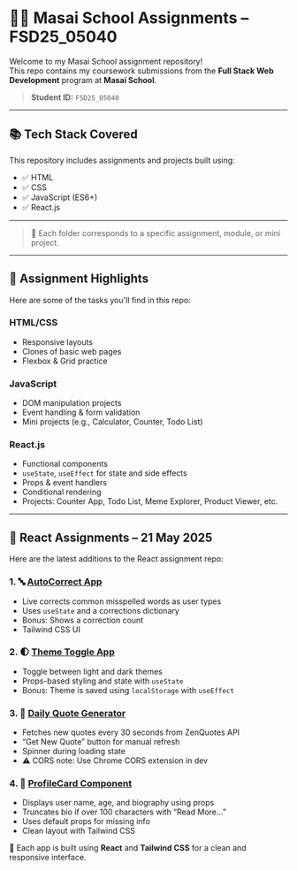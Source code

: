 # 🧑‍💻 Masai School Assignments – FSD25_05040

Welcome to my Masai School assignment repository!  
This repo contains my coursework submissions from the **Full Stack Web Development** program at **Masai School**.  
> **Student ID:** `FSD25_05040`

---

## 📚 Tech Stack Covered

This repository includes assignments and projects built using:

- ✅ HTML
- ✅ CSS
- ✅ JavaScript (ES6+)
- ✅ React.js 

---


> 📌 Each folder corresponds to a specific assignment, module, or mini project.

---

## 📝 Assignment Highlights

Here are some of the tasks you'll find in this repo:

### HTML/CSS
- Responsive layouts
- Clones of basic web pages
- Flexbox & Grid practice

### JavaScript
- DOM manipulation projects
- Event handling & form validation
- Mini projects (e.g., Calculator, Counter, Todo List)

### React.js
- Functional components
- `useState`, `useEffect` for state and side effects
- Props & event handlers
- Conditional rendering
- Projects: Counter App, Todo List, Meme Explorer, Product Viewer, etc.

---

## 📅 React Assignments – 21 May 2025

Here are the latest additions to the React assignment repo:

### 1. 🔤 [AutoCorrect App](https://github.com/Rabi318/Problems/tree/main/Assignments/Unit-4/U01/IntroToViteAndReactLifeCycle/autoCorrect-app)
- Live corrects common misspelled words as user types
- Uses `useState` and a corrections dictionary
- Bonus: Shows a correction count
- Tailwind CSS UI

### 2. 🌓 [Theme Toggle App](https://github.com/Rabi318/Problems/tree/main/Assignments/Unit-4/U01/ExploringuseEffectHook/theme-toggle)
- Toggle between light and dark themes
- Props-based styling and state with `useState`
- Bonus: Theme is saved using `localStorage` with `useEffect`

### 3. 📜 [Daily Quote Generator](https://github.com/Rabi318/Problems/tree/main/Assignments/Unit-4/U01/ExploringuseEffectHook/auto-quote-generator)
- Fetches new quotes every 30 seconds from ZenQuotes API
- “Get New Quote” button for manual refresh
- Spinner during loading state
- ⚠️ CORS note: Use Chrome CORS extension in dev

### 4. 👤 [ProfileCard Component](https://github.com/Rabi318/Problems/tree/main/Assignments/Unit-4/U01/IntroToViteAndReactLifeCycle/user-profile-card)
- Displays user name, age, and biography using props
- Truncates bio if over 100 characters with “Read More…”
- Uses default props for missing info
- Clean layout with Tailwind CSS

📌 Each app is built using **React** and **Tailwind CSS** for a clean and responsive interface.



